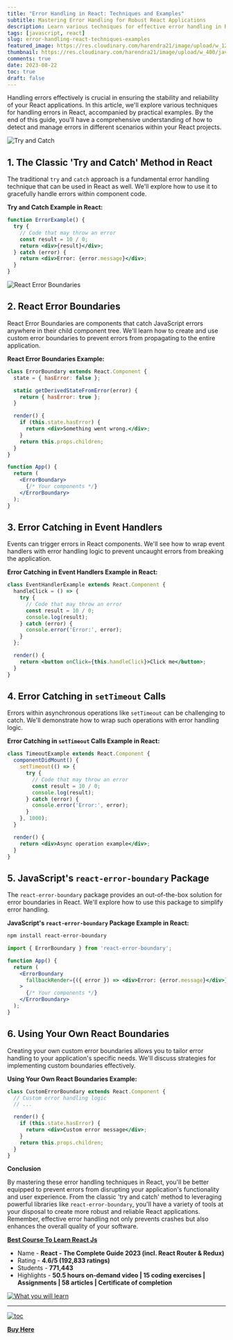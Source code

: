 ```yaml
---
title: "Error Handling in React: Techniques and Examples"
subtitle: Mastering Error Handling for Robust React Applications
description: Learn various techniques for effective error handling in React applications with practical examples. Explore error boundaries, event handler error catching, `setTimeout` error handling, and more.
tags: [javascript, react]
slug: error-handling-react-techniques-examples
featured_image: https://res.cloudinary.com/harendra21/image/upload/w_1200/javascriptwithexample/Handle_Errors_in_React_l31zpo.png
thumbnail: https://res.cloudinary.com/harendra21/image/upload/w_400/javascriptwithexample/Handle_Errors_in_React_l31zpo.png
comments: true
date: 2023-08-22
toc: true
draft: false
---
```


Handling errors effectively is crucial in ensuring the stability and reliability of your React applications. In this article, we'll explore various techniques for handling errors in React, accompanied by practical examples. By the end of this guide, you'll have a comprehensive understanding of how to detect and manage errors in different scenarios within your React projects.

![Try and Catch](https://static.javatpoint.com/core/images/java-try-catch-block.png)

## 1. The Classic 'Try and Catch' Method in React

   The traditional `try` and `catch` approach is a fundamental error handling technique that can be used in React as well. We'll explore how to use it to gracefully handle errors within component code.

   **Try and Catch Example in React:**

   ```jsx
   function ErrorExample() {
     try {
       // Code that may throw an error
       const result = 10 / 0;
       return <div>{result}</div>;
     } catch (error) {
       return <div>Error: {error.message}</div>;
     }
   }
   ```

![React Error Boundaries](https://legacy.reactjs.org/static/45611d4fdbd152829b28ae2348d6dcba/6dd26/error-boundaries-stack-trace-line-numbers.png)

## 2. React Error Boundaries

   React Error Boundaries are components that catch JavaScript errors anywhere in their child component tree. We'll learn how to create and use custom error boundaries to prevent errors from propagating to the entire application.

**React Error Boundaries Example:**

   ```jsx
   class ErrorBoundary extends React.Component {
     state = { hasError: false };

     static getDerivedStateFromError(error) {
       return { hasError: true };
     }

     render() {
       if (this.state.hasError) {
         return <div>Something went wrong.</div>;
       }
       return this.props.children;
     }
   }

   function App() {
     return (
       <ErrorBoundary>
         {/* Your components */}
       </ErrorBoundary>
     );
   }
   ```

## 3. Error Catching in Event Handlers

   Events can trigger errors in React components. We'll see how to wrap event handlers with error handling logic to prevent uncaught errors from breaking the application.

**Error Catching in Event Handlers Example in React:**

   ```jsx
   class EventHandlerExample extends React.Component {
     handleClick = () => {
       try {
         // Code that may throw an error
         const result = 10 / 0;
         console.log(result);
       } catch (error) {
         console.error('Error:', error);
       }
     };

     render() {
       return <button onClick={this.handleClick}>Click me</button>;
     }
   }
   ```

## 4. Error Catching in `setTimeout` Calls

   Errors within asynchronous operations like `setTimeout` can be challenging to catch. We'll demonstrate how to wrap such operations with error handling logic.

**Error Catching in `setTimeout` Calls Example in React:**

   ```jsx
   class TimeoutExample extends React.Component {
     componentDidMount() {
       setTimeout(() => {
         try {
           // Code that may throw an error
           const result = 10 / 0;
           console.log(result);
         } catch (error) {
           console.error('Error:', error);
         }
       }, 1000);
     }

     render() {
       return <div>Async operation example</div>;
     }
   }
   ```

## 5. JavaScript's `react-error-boundary` Package

   The `react-error-boundary` package provides an out-of-the-box solution for error boundaries in React. We'll explore how to use this package to simplify error handling.

**JavaScript's `react-error-boundary` Package Example in React:**

   ```bash
   npm install react-error-boundary
   ```

   ```jsx
   import { ErrorBoundary } from 'react-error-boundary';

   function App() {
     return (
       <ErrorBoundary
         fallbackRender={({ error }) => <div>Error: {error.message}</div>}
       >
         {/* Your components */}
       </ErrorBoundary>
     );
   }
   ```

## 6. Using Your Own React Boundaries

   Creating your own custom error boundaries allows you to tailor error handling to your application's specific needs. We'll discuss strategies for implementing custom boundaries effectively.

**Using Your Own React Boundaries Example:**

   ```jsx
   class CustomErrorBoundary extends React.Component {
     // Custom error handling logic
     // ...

     render() {
       if (this.state.hasError) {
         return <div>Custom error message</div>;
       }
       return this.props.children;
     }
   }
   ```

**Conclusion**

By mastering these error handling techniques in React, you'll be better equipped to prevent errors from disrupting your application's functionality and user experience. From the classic 'try and catch' method to leveraging powerful libraries like `react-error-boundary`, you'll have a variety of tools at your disposal to create more robust and reliable React applications. Remember, effective error handling not only prevents crashes but also enhances the overall quality of your software.


**[Best Course To Learn React Js](https://ekaro.in/enkr20230822s32493941)**
- Name - **React - The Complete Guide 2023 (incl. React Router & Redux)**
- Rating - **4.6/5 (192,833 ratings)**
- Students - **771,443**
- Highlights - **50.5 hours on-demand video | 15 coding exercises | Assignments | 58 articles | Certificate of completion**

[![What you will learn](https://res.cloudinary.com/harendra21/image/upload/v1692706910/javascriptwithexample/React_course_ioskno.png)](https://ekaro.in/enkr20230822s32493941)

-----

[![toc](https://res.cloudinary.com/harendra21/image/upload/v1692706910/javascriptwithexample/react_course_wl13cv.png)](https://ekaro.in/enkr20230822s32493941)

**[Buy Here](https://ekaro.in/enkr20230822s32493941)**